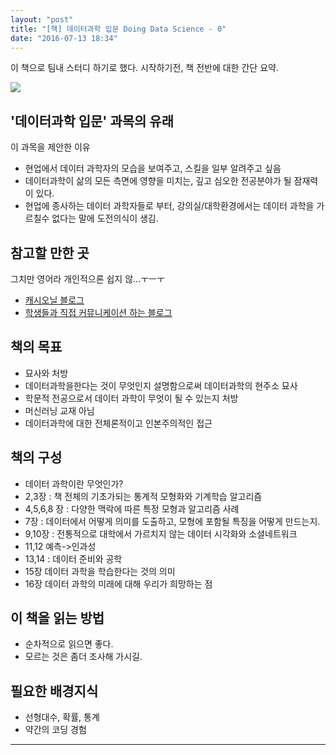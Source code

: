 ```yaml
---
layout: "post"
title: "[책] 데이터과학 입문 Doing Data Science - 0"
date: "2016-07-13 18:34"
---
```


이 책으로 팀내 스터디 하기로 했다.
시작하기전, 책 전반에 대한 간단 요약.

![](https://columbiadatascience.files.wordpress.com/2013/09/screen-shot-2013-10-13-at-8-43-15-pm.png?w=846&h=1230)


## '데이터과학 입문' 과목의 유래

이 과목을 제안한 이유

- 현업에서 데이터 과학자의 모습을 보여주고, 스킬을 일부 알려주고 싶음
- 데이터과학이 삶의 모든 측면에 영향을 미치는, 깊고 심오한 전공분야가 될 잠재력이 있다.
- 현업에 종사하는 데이터 과학자들로 부터, 강의실/대학환경에서는 데이터 과학을 가르칠수 없다는 말에 도전의식이 생김.


## 참고할 만한 곳

그치만 영어라 개인적으론 쉽지 않...ㅜㅡㅜ

- [캐시오닐 블로그]
- [학생들과 직접 커뮤니케이션 하는 블로그]

## 책의 목표

- 묘사와 처방
- 데이터과학을한다는 것이 무엇인지 설명함으로써 데이터과학의 현주소 묘사
- 학문적 전공으로서 데이터 과학이 무엇이 될 수 있는지 처방
- 머신러닝 교재 아님
- 데이터과학에 대한 전체론적이고 인본주의적인 접근

## 책의 구성

- 데이터 과학이란 무엇인가?
- 2,3장 : 책 전체의 기초가되는 통계적 모형화와 기계학습 알고리즘
- 4,5,6,8 장 : 다양한 맥락에 따른 특정 모형과 알고리즘 사례
- 7장 : 데이터에서 어떻게 의미를 도출하고, 모형에 포함될 특징을 어떻게 만드는지.
- 9,10장 : 전통적으로 대학에서 가르치지 않는 데이터 시각화와 소셜네트워크
- 11,12 예측->인과성
- 13,14 : 데이터 준비와 공학
- 15장 데이터 과학을 학습한다는 것의 의미
- 16장 데이터 과학의 미래에 대해 우리가 희망하는 점


## 이 책을 읽는 방법

- 순차적으로 읽으면 좋다.
- 모르는 것은 좀더 조사해 가시길.

## 필요한 배경지식

- 선형대수, 확률, 통계
- 약간의 코딩 경험

----------
[학생들과 직접 커뮤니케이션 하는 블로그]: https://columbiadatascience.com/blog/
[캐시오닐 블로그]: https://mathbabe.org/
